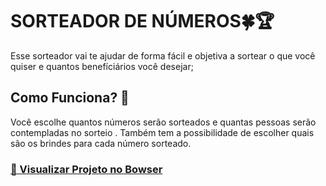 # SORTEADOR DE NÚMEROS🍀🏆

Esse sorteador vai te ajudar de forma fácil e objetiva a sortear o que você quiser e quantos benefíciários você desejar;

## Como Funciona? 🧐

Você escolhe quantos números serão sorteados e quantas pessoas serão contempladas no sorteio .
Também tem a possibilidade de escolher quais são os brindes para cada número sorteado.

<h3  style="color: green; text-decoration: none;"><strong><a href="https://dayanearauj0.github.io/Sorteador-Numeros/">
  🎥 Visualizar Projeto no Bowser</a></strong></h3>

